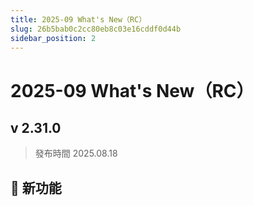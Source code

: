 ```yaml
---
title: 2025-09 What's New（RC）
slug: 26b5bab0c2cc80eb8c03e16cddf0d44b
sidebar_position: 2
---
```



# 2025-09 What's New（RC）


## v 2.31.0

> 發布時間   2025.08.18

## 🎉 新功能

